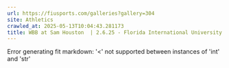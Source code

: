 ```yaml
---
url: https://fiusports.com/galleries?gallery=304
site: Athletics
crawled_at: 2025-05-13T10:04:43.281173
title: WBB at Sam Houston  | 2.6.25 - Florida International University
---
```


Error generating fit markdown: '<' not supported between instances of 'int' and 'str'
